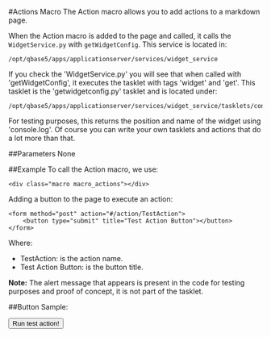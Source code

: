 #Actions Macro
The Action macro allows you to add actions to a markdown page.

When the Action macro is added to the page and called, it calls the `WidgetService.py` with `getWidgetConfig`. This service is located in:

    /opt/qbase5/apps/applicationserver/services/widget_service

If you check the 'WidgetService.py' you will see that when called with 'getWidgetConfig', it executes the tasklet with tags 'widget' and 'get'. This tasklet is the 'getwidgetconfig.py' tasklet and is located under:

    /opt/qbase5/apps/applicationserver/services/widget_service/tasklets/config

For testing purposes, this returns the position and name of the widget using 'console.log'. Of course you can write your own tasklets and actions that do a lot more than that.


##Parameters
None


##Example
To call the Action macro, we use:

    <div class="macro macro_actions"></div>

Adding a button to the page to execute an action:

    <form method="post" action="#/action/TestAction">
        <button type="submit" title="Test Action Button"></button>
    </form>

Where:

* TestAction: is the action name.
* Test Action Button: is the button title.

__Note:__ The alert message that appears is present in the code for testing purposes and proof of concept, it is not part of the tasklet.


##Button Sample:

<div class="macro macro_actions"/>

<form method="post" action="#/action/TestAction">
    <button type="submit" title="Test Action Button">Run test action!</button>
</form>
